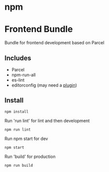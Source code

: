 # npm
# Frontend Bundle
Bundle for frontend development based on Parcel
## Includes
* Parcel
* npm-run-all
* es-lint
* editorconfig (may need a [plugin](https://editorconfig.org/))

## Install
```
npm install
```

Run 'run lint' for lint and then development
```
npm run lint
```

Run npm start for dev
```
npm start
```

Run 'build' for production
```
npm run build
```
